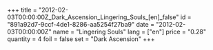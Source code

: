 +++
title = "2012-02-03T00:00:00Z_Dark_Ascension_Lingering_Souls_[en]_false"
id = "891a92d7-9ccf-4de1-8286-aa5254f27ba9"
date = "2012-02-03T00:00:00Z"
name = "Lingering Souls"
lang = ["en"]
price = "0.28"
quantity = 4
foil = false
set = "Dark Ascension"
+++
